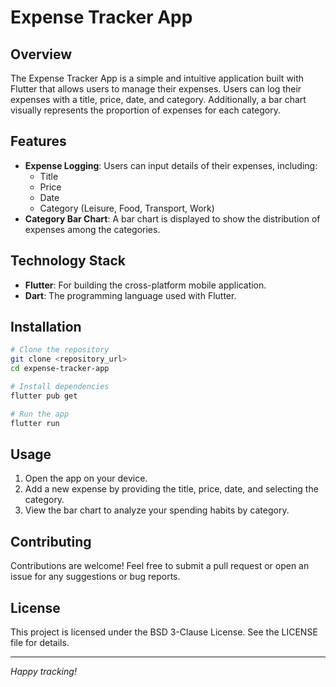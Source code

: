 # Expense Tracker App

## Overview
The Expense Tracker App is a simple and intuitive application built with Flutter that allows users to manage their expenses. Users can log their expenses with a title, price, date, and category. Additionally, a bar chart visually represents the proportion of expenses for each category.

## Features
- **Expense Logging**: Users can input details of their expenses, including:
  - Title
  - Price
  - Date
  - Category (Leisure, Food, Transport, Work)
- **Category Bar Chart**: A bar chart is displayed to show the distribution of expenses among the categories.

## Technology Stack
- **Flutter**: For building the cross-platform mobile application.
- **Dart**: The programming language used with Flutter.

## Installation
```bash
# Clone the repository
git clone <repository_url>
cd expense-tracker-app

# Install dependencies
flutter pub get

# Run the app
flutter run
```

## Usage
1. Open the app on your device.
2. Add a new expense by providing the title, price, date, and selecting the category.
3. View the bar chart to analyze your spending habits by category.

## Contributing
Contributions are welcome! Feel free to submit a pull request or open an issue for any suggestions or bug reports.

## License
This project is licensed under the BSD 3-Clause License. See the LICENSE file for details.

---

*Happy tracking!*

